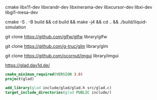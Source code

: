 cmake
libx11-dev
libxrandr-dev
libxinerama-dev
libxcursor-dev
libxi-dev
libgl1-mesa-dev

cmake -S . -B build && cd build && make -j4 && cd .. && ./build/liquid-simulation

git clone https://github.com/glfw/glfw library/glfw

git clone https://github.com/g-truc/glm library/glm

git clone https://github.com/ocornut/imgui library/imgui

https://glad.dav1d.de/

```CMake
cmake_minimum_required(VERSION 3.0)
project(glad)

add_library(glad include/glad/glad.h src/glad.c)
target_include_directories(glad PUBLIC include/)
```